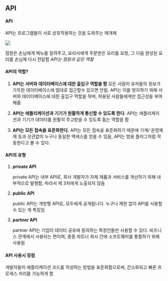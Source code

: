 ## API

#### API

API는 프로그램들이 서로 상호작용하는 것을 도와주는 매개체 

<img src="..API\API와 EndPoint.jpg"/>

점원은 손님에게 메뉴를 알려주고, 요리사에게 주문받은 요리를 요청, 그 다음 완성된 요리를 손님께 다시 전달함
*API는 점원과 같은 역할*

#### API의 역할?

1. **API는 서버와 데이터베이스에 대한 출입구 역할을 함**
   모든 사람이 유저들의 정보가 가득한 데이터베이스에 맘대로 접근할수 있으면 안됨. API는 이를 방지하기 위해 서버와 데이터베이스에 대한 출입구 역할을 하며, 허용된 사람들에게만 접근성을 부여해줌

2. **API는 애플리케이션과 기기가 원활하게 통신할 수 있도록 한다.**
   API는 애플리케이션과 기기가 데이터를 원활히 주고받을 수 있도록 돕는 역할을 함

3. **API는 모든 접속을 표준화한다.**
   API는 모든 접속을 표준화하기 때문에 기계/ 운영체제 등과 상관없이 누구나 동일한 액세스를 얻을 수 있음, API는 범용 플러그처럼 작동한다고 볼 수 있다.

#### API의 유형

1. **private API**

   private API는 내부 API로, 회사 개발자가 자체 제품과 서비스를 개선하기 위해 내부적으로 발행함, 따라서 제 3자에게 노출되지 않음

2. **public API**

   public API는 개방형 API로, 모두에게 공개됩니다. 누구나 제한 없이 API를 사용할 수 있는 게 특징임

3. **partner API**

   partner API는 기업이 데이터 공유에 동의하는 특정인들만 사용할 수 있다. 비즈니스 관계에서 사용되는 편이며, 종종 파트너 회사 간에 소프트웨어를 통합하기 위해 사용됨

#### API 사용시 장점

개발자들이 애플리케이션 코드를 작성하는 방법을 표준화함으로써, 간소화되고 빠른 프로세스 처리를 가능하게 함

